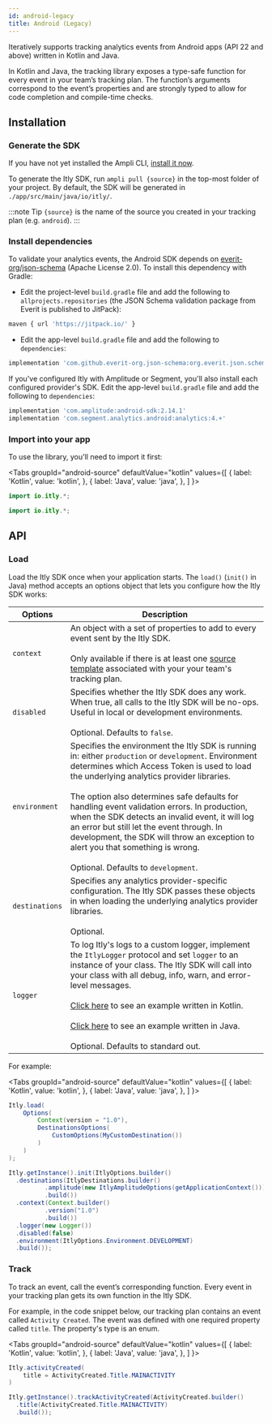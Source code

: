 ```yaml
---
id: android-legacy
title: Android (Legacy)
---
```




Iteratively supports tracking analytics events from Android apps (API 22 and above) written in Kotlin and Java.

In Kotlin and Java, the tracking library exposes a type-safe function for every event in your team’s tracking plan. The function’s arguments correspond to the event’s properties and are strongly typed to allow for code completion and compile-time checks.

## Installation

### Generate the SDK

If you have not yet installed the Ampli CLI, [install it now](/using-the-ampli-cli).

To generate the Itly SDK, run `ampli pull {source}` in the top-most folder of your project. By default, the SDK will be generated in `./app/src/main/java/io/itly/`.

:::note Tip
`{source}` is the name of the source you created in your tracking plan (e.g. `android`).
:::

### Install dependencies

To validate your analytics events, the Android SDK depends on [everit-org/json-schema](https://github.com/everit-org/json-schema) (Apache License 2.0). To install this dependency with Gradle:

- Edit the project-level `build.gradle` file and add the following to `allprojects.repositories` (the JSON Schema validation package from Everit is published to JitPack):

```bash
maven { url 'https://jitpack.io/' }
```

- Edit the app-level `build.gradle` file and add the following to `dependencies`:

```bash
implementation 'com.github.everit-org.json-schema:org.everit.json.schema:1.12.0'
```

If you've configured Itly with Amplitude or Segment, you'll also install each configured provider's SDK. Edit the app-level `build.gradle` file and add the following to `dependencies`:

```bash
implementation 'com.amplitude:android-sdk:2.14.1'
implementation 'com.segment.analytics.android:analytics:4.+'
```

### Import into your app

To use the library, you'll need to import it first:

<Tabs
  groupId="android-source"
  defaultValue="kotlin"
  values={[
    { label: 'Kotlin', value: 'kotlin', },
    { label: 'Java', value: 'java', },
  ]
}>
<TabItem value="kotlin">

```java
import io.itly.*;
```

</TabItem>
<TabItem value="java">

```java
import io.itly.*;
```

</TabItem>
</Tabs>

## API

### Load

Load the Itly SDK once when your application starts. The `load()` (`init()` in Java) method accepts an options object that lets you configure how the Itly SDK works:

| Options | Description |
|-|-|
| `context`| An object with a set of properties to add to every event sent by the Itly SDK.<br /><br />Only available if there is at least one [source template](/working-with-templates#adding-a-template-to-a-source) associated with your your team's tracking plan.|
| `disabled`| Specifies whether the Itly SDK does any work. When true, all calls to the Itly SDK will be no-ops. Useful in local or development environments.<br /><br />Optional. Defaults to `false`.|
| `environment` | Specifies the environment the Itly SDK is running in: either `production` or `development`. Environment determines which Access Token is used to load the underlying analytics provider libraries.<br /><br />The option also determines safe defaults for handling event validation errors. In production, when the SDK detects an invalid event, it will log an error but still let the event through. In development, the SDK will throw an exception to alert you that something is wrong.<br /><br />Optional. Defaults to `development`.|
| `destinations` | Specifies any analytics provider-specific configuration. The Itly SDK passes these objects in when loading the underlying analytics provider libraries.<br /><br />Optional.|
| `logger` | To log Itly's logs to a custom logger, implement the `ItlyLogger` protocol and set `logger` to an instance of your class. The Itly SDK will call into your class with all debug, info, warn, and error-level messages.<br /><br />[Click here](https://bitbucket.org/seasyd/examples/src/master/android-kotlin/app/src/main/java/io/itly/ItlyBase.kt) to see an example written in Kotlin.<br /><br />[Click here](https://bitbucket.org/seasyd/examples/src/master/android-java/app/src/main/java/io/itly/Itly.java) to see an example written in Java.<br /><br />Optional. Defaults to standard out. |

For example:

<Tabs
  groupId="android-source"
  defaultValue="kotlin"
  values={[
    { label: 'Kotlin', value: 'kotlin', },
    { label: 'Java', value: 'java', },
  ]
}>
<TabItem value="kotlin">

```java
Itly.load(
    Options(
        Context(version = "1.0"),
        DestinationsOptions(
            CustomOptions(MyCustomDestination())
        )
    )
);
```

</TabItem>
<TabItem value="java">

```java
Itly.getInstance().init(ItlyOptions.builder()
  .destinations(ItlyDestinations.builder()
          .amplitude(new ItlyAmplitudeOptions(getApplicationContext()))
          .build())
  .context(Context.builder()
          .version("1.0")
          .build())
  .logger(new Logger())
  .disabled(false)
  .environment(ItlyOptions.Environment.DEVELOPMENT)
  .build());
```

</TabItem>
</Tabs>

### Track

To track an event, call the event’s corresponding function. Every event in your tracking plan gets its own function in the Itly SDK.

For example, in the code snippet below, our tracking plan contains an event called `Activity Created`. The event was defined with one required property called `title`. The property's type is an enum.

<Tabs
  groupId="android-source"
  defaultValue="kotlin"
  values={[
    { label: 'Kotlin', value: 'kotlin', },
    { label: 'Java', value: 'java', },
  ]
}>
<TabItem value="kotlin">

```java
Itly.activityCreated(
    title = ActivityCreated.Title.MAINACTIVITY
)
```

</TabItem>
<TabItem value="java">

```java
Itly.getInstance().trackActivityCreated(ActivityCreated.builder()
  .title(ActivityCreated.Title.MAINACTIVITY)
  .build());
```

</TabItem>
</Tabs>

<!-- Itly includes code docs in the auto-generated library so your IDE can display relevant documentation for every function and property as you type.

![Code documentation](/img/android-kotlin.png) -->

<!-- ### Alias



### Plugins & Custom Destinations



### Logging -->


